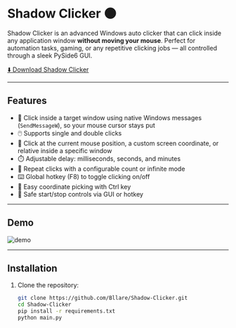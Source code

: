 # Shadow Clicker 🌑

Shadow Clicker is an advanced Windows auto clicker that can click inside any application window **without moving your mouse**. Perfect for automation tasks, gaming, or any repetitive clicking jobs — all controlled through a sleek PySide6 GUI.

[⬇️ Download Shadow Clicker](https://github.com/Bllare/Shadow-Clicker/releases/latest/download/Shadow-Clicker.exe)

---

## Features

- 🎯 Click inside a target window using native Windows messages (`SendMessageW`), so your mouse cursor stays put  
- 🖱️ Supports single and double clicks  
- 📍 Click at the current mouse position, a custom screen coordinate, or relative inside a specific window  
- ⏱️ Adjustable delay: milliseconds, seconds, and minutes  
- 🔁 Repeat clicks with a configurable count or infinite mode  
- ⌨️ Global hotkey (F8) to toggle clicking on/off  
- 🎯 Easy coordinate picking with Ctrl key  
- 🛑 Safe start/stop controls via GUI or hotkey  

---

## Demo
![demo](https://github.com/user-attachments/assets/0a090f05-c99f-4ca0-828f-8512929e664f)




---

## Installation

1. Clone the repository:
   ```bash
   git clone https://github.com/Bllare/Shadow-Clicker.git
   cd Shadow-Clicker
   pip install -r requirements.txt
   python main.py
   ```
